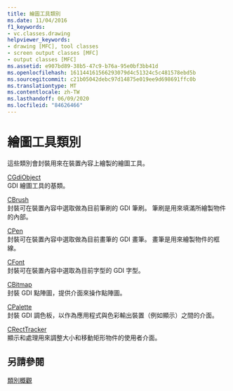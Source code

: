 ```yaml
---
title: 繪圖工具類別
ms.date: 11/04/2016
f1_keywords:
- vc.classes.drawing
helpviewer_keywords:
- drawing [MFC], tool classes
- screen output classes [MFC]
- output classes [MFC]
ms.assetid: e907bd89-38b5-47c9-b76a-95e0bf3bb41d
ms.openlocfilehash: 161144161566293079d4c51324c5c481578ebd5b
ms.sourcegitcommit: c21b05042debc97d14875e019ee9d698691ffc0b
ms.translationtype: MT
ms.contentlocale: zh-TW
ms.lasthandoff: 06/09/2020
ms.locfileid: "84626466"
---
```

# <a name="drawing-tool-classes"></a>繪圖工具類別

這些類別會封裝用來在裝置內容上繪製的繪圖工具。

[CGdiObject](reference/cgdiobject-class.md)<br/>
GDI 繪圖工具的基類。

[CBrush](reference/cbrush-class.md)<br/>
封裝可在裝置內容中選取做為目前筆刷的 GDI 筆刷。 筆刷是用來填滿所繪製物件的內部。

[CPen](reference/cpen-class.md)<br/>
封裝可在裝置內容中選取做為目前畫筆的 GDI 畫筆。 畫筆是用來繪製物件的框線。

[CFont](reference/cfont-class.md)<br/>
封裝可在裝置內容中選取為目前字型的 GDI 字型。

[CBitmap](reference/cbitmap-class.md)<br/>
封裝 GDI 點陣圖，提供介面來操作點陣圖。

[CPalette](reference/cpalette-class.md)<br/>
封裝 GDI 調色板，以作為應用程式與色彩輸出裝置（例如顯示）之間的介面。

[CRectTracker](reference/crecttracker-class.md)<br/>
顯示和處理用來調整大小和移動矩形物件的使用者介面。

## <a name="see-also"></a>另請參閱

[類別概觀](class-library-overview.md)
